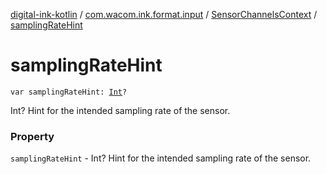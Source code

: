 [digital-ink-kotlin](../../index.md) / [com.wacom.ink.format.input](../index.md) / [SensorChannelsContext](index.md) / [samplingRateHint](./sampling-rate-hint.md)

# samplingRateHint

`var samplingRateHint: `[`Int`](https://kotlinlang.org/api/latest/jvm/stdlib/kotlin/-int/index.html)`?`

Int? Hint for the intended sampling rate of the sensor.

### Property

`samplingRateHint` - Int? Hint for the intended sampling rate of the sensor.
